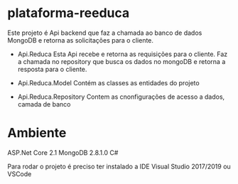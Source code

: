 # plataforma-reeduca

Este projeto é Api backend que faz a chamada ao banco de dados MongoDB e retorna as solicitações para o cliente.

- Api.Reduca
Esta Api recebe e retorna as requisições para o cliente. Faz a chamada no repository que busca os dados no mongoDB e retorna a resposta para o cliente.

- Api.Reduca.Model
Contém as classes as entidades do projeto

- Api.Reduca.Repository
Contem as cnonfigurações de acesso a dados, camada de banco

# Ambiente

ASP.Net Core 2.1
MongoDB 2.8.1.0
C#

Para rodar o projeto é preciso ter instalado a IDE Visual Studio 2017/2019 ou VSCode

